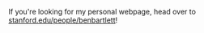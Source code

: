 If you're looking for my personal webpage, head over to [stanford.edu/people/benbartlett](https://www.stanford.edu/people/benbartlett)!
